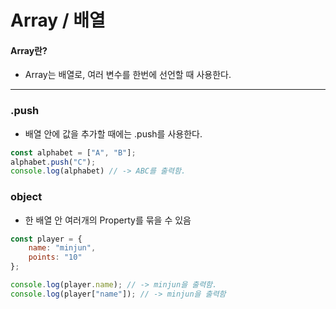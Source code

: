 # Array / 배열

#### Array란?
- Array는 배열로, 여러 변수를 한번에 선언할 때 사용한다.

<hr>

### .push
- 배열 안에 값을 추가할 때에는 .push를 사용한다.

```js
const alphabet = ["A", "B"];
alphabet.push("C");
console.log(alphabet) // -> ABC를 출력함.
```

### object
- 한 배열 안 여러개의 Property를 묶을 수 있음

```js
const player = {
    name: "minjun",
    points: "10"
};

console.log(player.name); // -> minjun을 출력함.
console.log(player["name"]); // -> minjun을 출력함
```